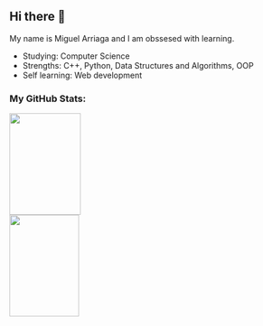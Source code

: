 ## Hi there 👋

My name is Miguel Arriaga and I am obssesed with learning.
- Studying: Computer Science
- Strengths: C++, Python, Data Structures and Algorithms, OOP
- Self learning: Web development

### My GitHub Stats:
<div>
  <img height="180em" width=50% src="https://github-readme-stats.vercel.app/api?username=marriagav&show_icons=true&hide_border=false&&count_private=true&include_all_commits=true&theme=react" />
  <img height="180em" width=49.5% src="https://github-readme-stats.vercel.app/api/top-langs/?username=marriagav&show_icons=true&hide_border=false&layout=compact&langs_count=8&theme=react&count_private=true"/>
</div>
